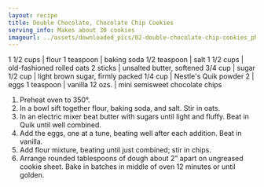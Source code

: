 ```yaml
---
layout: recipe
title: Double Chocolate, Chocolate Chip Cookies
serving_info: Makes about 30 cookies
imageurl: ../assets/downloaded_pics/02-double-chocolate-chip-cookies_photo.jpg
---
```

<!-- Ingredients -->

1 1/2 cups | flour
1 teaspoon | baking soda
1/2 teaspoon | salt
1 1/2 cups | old-fashioned rolled oats
2 sticks | unsalted butter, softened
3/4 cup | sugar
1/2 cup | light brown sugar, firmly packed
1/4 cup | Nestle's Quik powder
2 | eggs
1 teaspoon | vanilla
12 ozs. | mini semisweet chocolate chips

<!-- split -->
<!-- Steps -->
1. Preheat oven to 350°.
2. In a bowl sift together flour, baking soda, and salt. Stir in oats.
3. In an electric mixer beat butter with sugars until light and fluffy. Beat in Quik until well combined.
4. Add the eggs, one at a tune, beating well after each addition. Beat in vanilla.
5. Add flour mixture, beating until just combined; stir in chips.
6. Arrange rounded tablespoons of dough about 2” apart on ungreased cookie sheet. Bake in batches in middle of oven 12 minutes or until golden. 

